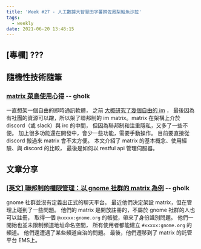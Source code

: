 ```yaml
---
title: 'Week #27 - 人工數據大智慧田字薯餅佐鳳梨鮭魚沙拉'
tags:
  - weekly
date: 2021-06-20 13:48:15
---
```


## [專欄] ???
## 隨機性技術隨筆
### [matrix 菜鳥使用心得](http://gholk.github.io/ccns-matrix-luser-review.html) -- gholk
一直想架一個自由的即時通訊軟體， 之前 [大概研究了幾個自由的 im](http://gholk.github.io/instant-message-app-future-work.html) ， 最後因為有社團的資源可以蹭，所以架了聯邦制的 im matrix。matrix 在架構上介於 discord（或 slack）與 irc 的中間， 但因為聯邦制和注重隱私，又多了一些不便。 加上很多功能還在開發中，會少一些功能，需要手動操作。 目前要直接從 discord 搬過來 matrix 會不太方便。 本文介紹了 matrix 的基本概念、使用經驗、與 discord 的比較， 最後是如何以 restful api 管理伺服器。

## 文章分享

### [[英文] 聯邦制的權限管理：以 gnome 社群的 matrix 為例](https://blog.ergaster.org/post/20210610-sovereignty-federated-system-gnome/) -- gholk
gnome 社群並沒有定義出正式的聊天平台。
最近他們決定架設 matrix，但在管理上碰到了一些問題。
他們的 matrix 是開放註冊的，不屬於 gnome 社群的人也可以註冊，
取得一個 `@xxxxx:gnome.org` 的帳號，帶來了身份識別問題。
他們一開始也並未限制頻道地址命名空間，
所有使用者都能建立 `#xxxxx:gnome.org` 的頻道。
他們還遭遇了某些頻道自治的問題。
最後，他們遷移到了 matrix 的託管平台 EMS上。


